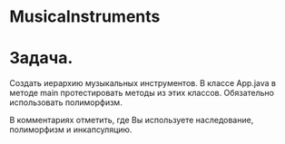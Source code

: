 # MusicaInstruments

# Задача. 
Создать иерархию музыкальных инструментов. В классе App.java в методе main протестировать методы из этих классов. Обязательно использовать полиморфизм.

В комментариях отметить, где Вы используете наследование, полиморфизм и инкапсуляцию.
